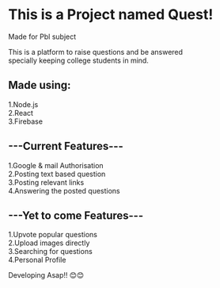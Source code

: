 # This is a Project named Quest!  
Made for Pbl subject  
  
This is a platform to raise questions and be answered  
specially keeping college students in mind.  
  
## Made using:  
1.Node.js  
2.React  
3.Firebase  
  
## ---Current Features---  
1.Google & mail Authorisation  
2.Posting text based question  
3.Posting relevant links  
4.Answering the posted questions  
  
## ---Yet to come Features---  
1.Upvote popular questions  
2.Upload images directly  
3.Searching for questions  
4.Personal Profile  
  
Developing Asap!! 😊😊

